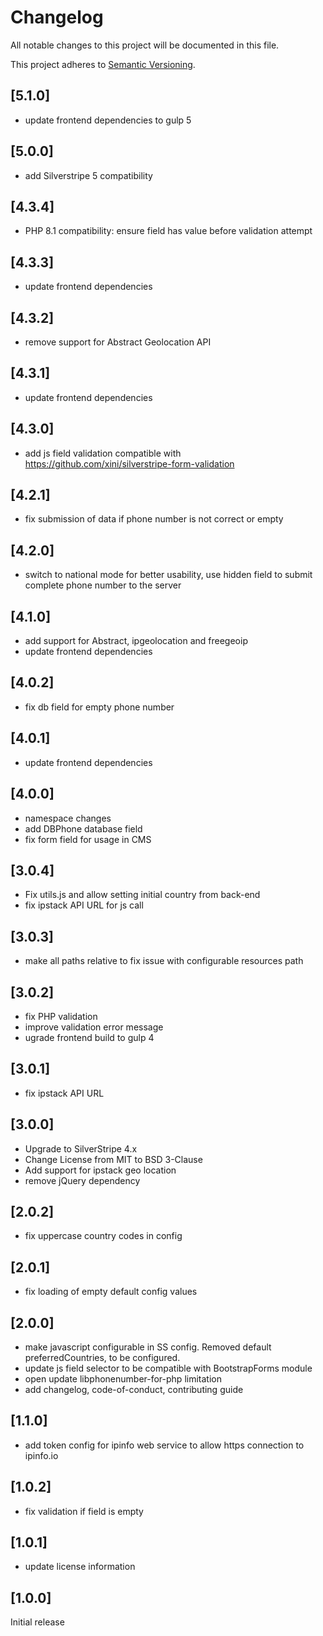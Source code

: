 # Changelog

All notable changes to this project will be documented in this file.

This project adheres to [Semantic Versioning](http://semver.org/).

## [5.1.0]

* update frontend dependencies to gulp 5

## [5.0.0]

* add Silverstripe 5 compatibility

## [4.3.4]

* PHP 8.1 compatibility: ensure field has value before validation attempt

## [4.3.3]

* update frontend dependencies

## [4.3.2]

* remove support for Abstract Geolocation API

## [4.3.1]

* update frontend dependencies

## [4.3.0]

* add js field validation compatible with https://github.com/xini/silverstripe-form-validation

## [4.2.1]

* fix submission of data if phone number is not correct or empty

## [4.2.0]

* switch to national mode for better usability, use hidden field to submit complete phone number to the server

## [4.1.0]

* add support for Abstract, ipgeolocation and freegeoip
* update frontend dependencies

## [4.0.2]

* fix db field for empty phone number

## [4.0.1]

* update frontend dependencies

## [4.0.0]

* namespace changes
* add DBPhone database field
* fix form field for usage in CMS

## [3.0.4]

* Fix utils.js and allow setting initial country from back-end
* fix ipstack API URL for js call

## [3.0.3]

* make all paths relative to fix issue with configurable resources path

## [3.0.2]

* fix PHP validation
* improve validation error message 
* ugrade frontend build to gulp 4

## [3.0.1]

* fix ipstack API URL 

## [3.0.0]

* Upgrade to SilverStripe 4.x
* Change License from MIT to BSD 3-Clause
* Add support for ipstack geo location
* remove jQuery dependency

## [2.0.2]

* fix uppercase country codes in config

## [2.0.1]

* fix loading of empty default config values

## [2.0.0]

* make javascript configurable in SS config. Removed default preferredCountries, to be configured.
* update js field selector to be compatible with BootstrapForms module
* open update libphonenumber-for-php limitation
* add changelog, code-of-conduct, contributing guide

## [1.1.0]

* add token config for ipinfo web service to allow https connection to ipinfo.io

## [1.0.2]

* fix validation if field is empty

## [1.0.1]

* update license information


## [1.0.0]

Initial release
